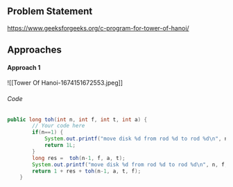 ## Problem Statement
https://www.geeksforgeeks.org/c-program-for-tower-of-hanoi/

## Approaches
#### Approach 1
![[Tower Of Hanoi-1674151672553.jpeg]]

###### Code
```java
public long toh(int n, int f, int t, int a) {
        // Your code here
        if(n==1) {
            System.out.printf("move disk %d from rod %d to rod %d\n", n, f, t);
            return 1L;
        }
        long res =  toh(n-1, f, a, t);
        System.out.printf("move disk %d from rod %d to rod %d\n", n, f, t);
        return 1 + res + toh(n-1, a, t, f);
    }
```

